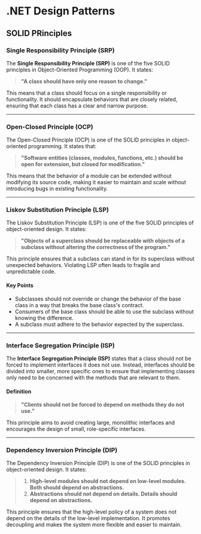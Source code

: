 # .NET Design Patterns


## SOLID PRinciples

### **Single Responsibility Principle (SRP)**

The **Single Responsibility Principle (SRP)** is one of the five SOLID principles in Object-Oriented Programming (OOP). It states:  

> **"A class should have only one reason to change."**

This means that a class should focus on a single responsibility or functionality. It should encapsulate behaviors that are closely related, ensuring that each class has a clear and narrow purpose.

---

### **Open-Closed Principle (OCP)**

The Open-Closed Principle (OCP) is one of the SOLID principles in object-oriented programming. It states that:

> **"Software entities (classes, modules, functions, etc.) should be open for extension, but closed for modification."**

This means that the behavior of a module can be extended without modifying its source code, making it easier to maintain and scale without introducing bugs in existing functionality.

---

### **Liskov Substitution Principle (LSP)**

The Liskov Substitution Principle (LSP) is one of the five SOLID principles of object-oriented design. It states:

> **"Objects of a superclass should be replaceable with objects of a subclass without altering the correctness of the program."**

This principle ensures that a subclass can stand in for its superclass without unexpected behaviors. Violating LSP often leads to fragile and unpredictable code.

#### Key Points
- Subclasses should not override or change the behavior of the base class in a way that breaks the base class's contract.
- Consumers of the base class should be able to use the subclass without knowing the difference.
- A subclass must adhere to the behavior expected by the superclass.


---

### **Interface Segregation Principle (ISP)**

The **Interface Segregation Principle (ISP)** states that a class should not be forced to implement interfaces it does not use. Instead, interfaces should be divided into smaller, more specific ones to ensure that implementing classes only need to be concerned with the methods that are relevant to them.

#### Definition
> **"Clients should not be forced to depend on methods they do not use."**

This principle aims to avoid creating large, monolithic interfaces and encourages the design of small, role-specific interfaces.

---

### **Dependency Inversion Principle (DIP)**

The Dependency Inversion Principle (DIP) is one of the SOLID principles in object-oriented design. It states:

> 1. **High-level modules should not depend on low-level modules. Both should depend on abstractions.**
> 2. **Abstractions should not depend on details. Details should depend on abstractions.**


This principle ensures that the high-level policy of a system does not depend on the details of the low-level implementation. It promotes decoupling and makes the system more flexible and easier to maintain.






